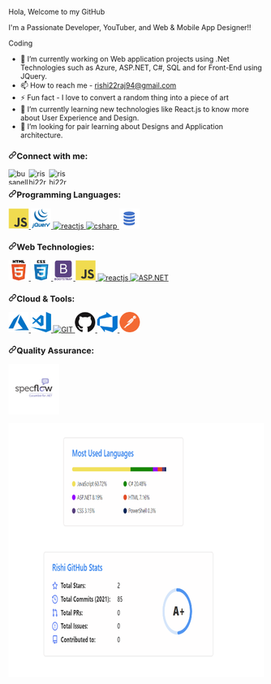 Hola, Welcome to my GitHub 

I'm a Passionate Developer, YouTuber, and Web & Mobile App Designer!!


Coding

- 🔭 I’m currently working on Web application projects using .Net Technologies such as Azure, ASP.NET, C#, SQL and for Front-End using JQuery.
- 📫 How to reach me - rishi22raj94@gmail.com
- ⚡ Fun fact - I love to convert a random thing into a piece of art
- 🌱 I’m currently learning new technologies like React.js to know more about User Experience and Design.
- 👯 I’m looking for pair learning about Designs and Application architecture.

<h3 align="left"><a id="user-content-connect-with-me" class="anchor" aria-hidden="true" href="#connect-with-me"><svg class="octicon octicon-link" viewBox="0 0 16 16" version="1.1" width="16" height="16" aria-hidden="true"><path fill-rule="evenodd" d="M7.775 3.275a.75.75 0 001.06 1.06l1.25-1.25a2 2 0 112.83 2.83l-2.5 2.5a2 2 0 01-2.83 0 .75.75 0 00-1.06 1.06 3.5 3.5 0 004.95 0l2.5-2.5a3.5 3.5 0 00-4.95-4.95l-1.25 1.25zm-4.69 9.64a2 2 0 010-2.83l2.5-2.5a2 2 0 012.83 0 .75.75 0 001.06-1.06 3.5 3.5 0 00-4.95 0l-2.5 2.5a3.5 3.5 0 004.95 4.95l1.25-1.25a.75.75 0 00-1.06-1.06l-1.25 1.25a2 2 0 01-2.83 0z"></path></svg></a>Connect with me:</h3>

<p align="left">
  <a href="https://www.linkedin.com/in/busanellirishi" rel="nofollow"><img align="left" src="https://camo.githubusercontent.com/28bbd2596707954793abeff9eb24d343c1c78b7bf184b90294b4b190c6097a65/68747470733a2f2f63646e2e6a7364656c6976722e6e65742f6e706d2f73696d706c652d69636f6e7340332e302e312f69636f6e732f6c696e6b6564696e2e737667" alt="busanellirishi" height="30" width="40" data-canonical-src="https://cdn.jsdelivr.net/npm/simple-icons@3.0.1/icons/linkedin.svg" style="max-width:100%;"></a>
</p>

<p><a href="https://twitter.com/rishi22raj94" rel="nofollow"><img align="left" src="https://camo.githubusercontent.com/c58e07fb34a45fd051183258b5860608dd86ac98dd151d0522e0575966082b88/68747470733a2f2f63646e2e6a7364656c6976722e6e65742f6e706d2f73696d706c652d69636f6e7340332e302e312f69636f6e732f747769747465722e737667" alt="rishi22raj94" height="30" width="40" data-canonical-src="https://cdn.jsdelivr.net/npm/simple-icons@3.0.1/icons/twitter.svg" style="max-width:100%;"></a></p>

<p><a href="https://www.hackerearth.com/@rishi22raj94" rel="nofollow"><img align="left" src="https://camo.githubusercontent.com/c27e320bc0dd83da2ac9b3e89b20480c9896c4d732ce13a21bf09e77cbc4133a/68747470733a2f2f63646e2e6a7364656c6976722e6e65742f6e706d2f73696d706c652d69636f6e7340332e302e312f69636f6e732f6861636b657272616e6b2e737667" alt="rishi22raj94" height="30" width="40" data-canonical-src="https://cdn.jsdelivr.net/npm/simple-icons@3.0.1/icons/hackerrank.svg" style="max-width:100%;"></a></p>

<br>

<h3 align="left"><a id="user-content-programming-languages" class="anchor" aria-hidden="true" href="#programming-languages"><svg class="octicon octicon-link" viewBox="0 0 16 16" version="1.1" width="16" height="16" aria-hidden="true"><path fill-rule="evenodd" d="M7.775 3.275a.75.75 0 001.06 1.06l1.25-1.25a2 2 0 112.83 2.83l-2.5 2.5a2 2 0 01-2.83 0 .75.75 0 00-1.06 1.06 3.5 3.5 0 004.95 0l2.5-2.5a3.5 3.5 0 00-4.95-4.95l-1.25 1.25zm-4.69 9.64a2 2 0 010-2.83l2.5-2.5a2 2 0 012.83 0 .75.75 0 001.06-1.06 3.5 3.5 0 00-4.95 0l-2.5 2.5a3.5 3.5 0 004.95 4.95l1.25-1.25a.75.75 0 00-1.06-1.06l-1.25 1.25a2 2 0 01-2.83 0z"></path></svg></a>Programming Languages:</h3>

<p align="left">   
<a href="https://developer.mozilla.org/en-US/docs/Web/JavaScript" rel="nofollow"> <img src="https://raw.githubusercontent.com/devicons/devicon/master/icons/javascript/javascript-original.svg" alt="javascript" width="40" height="40" style="max-width:100%;"> </a>
<a href="https://jquery.com/" rel="nofollow"> <img src="https://github.com/rishi22raj94/rishi22raj94/blob/main/Latest-Icons/jquery.png" alt="Jquery" width="40" height="40" style="max-width:100%;"> </a> 
<a href="https://reactjs.org/" rel="nofollow"> <img src="https://camo.githubusercontent.com/faf0782d01ec9e993c2e258fa995f0fc9171a14969d2129bbf5a5816df7e7b62/68747470733a2f2f7777772e766563746f726c6f676f2e7a6f6e652f6c6f676f732f72656163746a732f72656163746a732d69636f6e2e737667" alt="reactjs" width="40" height="40" data-canonical-src="https://www.vectorlogo.zone/logos/reactjs/reactjs-icon.svg" style="max-width:100%;"> </a>
<a href="https://www.w3schools.com/cs/index.php" rel="nofollow"> <img src="https://github.com/jmnote/z-icons/blob/master/svg/csharp.svg" alt="csharp" width="40" height="40" style="max-width:100%;"> </a>
<a href="https://www.w3schools.com/sql/default.asp" rel="nofollow"> <img src="https://raw.githubusercontent.com/github/explore/80688e429a7d4ef2fca1e82350fe8e3517d3494d/topics/sql/sql.png" alt="SQL" width="40" height="40" style="max-width:100%;"> </a>
</p>

<h3 align="left"><a id="user-content-web-technologies" class="anchor" aria-hidden="true" href="#web-technologies"><svg class="octicon octicon-link" viewBox="0 0 16 16" version="1.1" width="16" height="16" aria-hidden="true"><path fill-rule="evenodd" d="M7.775 3.275a.75.75 0 001.06 1.06l1.25-1.25a2 2 0 112.83 2.83l-2.5 2.5a2 2 0 01-2.83 0 .75.75 0 00-1.06 1.06 3.5 3.5 0 004.95 0l2.5-2.5a3.5 3.5 0 00-4.95-4.95l-1.25 1.25zm-4.69 9.64a2 2 0 010-2.83l2.5-2.5a2 2 0 012.83 0 .75.75 0 001.06-1.06 3.5 3.5 0 00-4.95 0l-2.5 2.5a3.5 3.5 0 004.95 4.95l1.25-1.25a.75.75 0 00-1.06-1.06l-1.25 1.25a2 2 0 01-2.83 0z"></path></svg></a>Web Technologies:</h3>

<p align="left">   
<a href="https://www.w3schools.com/html/" rel="nofollow"> <img src="https://raw.githubusercontent.com/github/explore/80688e429a7d4ef2fca1e82350fe8e3517d3494d/topics/html/html.png" alt="HTML5" width="40" height="40" style="max-width:100%;"> </a>
<a href="https://www.w3schools.com/css/" rel="nofollow"> <img src="https://raw.githubusercontent.com/github/explore/80688e429a7d4ef2fca1e82350fe8e3517d3494d/topics/css/css.png" alt="CSS" width="40" height="40" style="max-width:100%;"> </a>
<a href="https://getbootstrap.com" rel="nofollow"> <img src="https://raw.githubusercontent.com/devicons/devicon/master/icons/bootstrap/bootstrap-plain-wordmark.svg" alt="bootstrap" width="40" height="40" style="max-width:100%;"> </a>
<a href="https://developer.mozilla.org/en-US/docs/Web/JavaScript" rel="nofollow"> <img src="https://raw.githubusercontent.com/devicons/devicon/master/icons/javascript/javascript-original.svg" alt="javascript" width="40" height="40" style="max-width:100%;"> </a>
<a href="https://reactjs.org/" rel="nofollow"> <img src="https://camo.githubusercontent.com/faf0782d01ec9e993c2e258fa995f0fc9171a14969d2129bbf5a5816df7e7b62/68747470733a2f2f7777772e766563746f726c6f676f2e7a6f6e652f6c6f676f732f72656163746a732f72656163746a732d69636f6e2e737667" alt="reactjs" width="40" height="40" data-canonical-src="https://www.vectorlogo.zone/logos/reactjs/reactjs-icon.svg" style="max-width:100%;"> </a>
<a href="https://dotnet.microsoft.com/" rel="nofollow"> <img src="https://github.com/simple-icons/simple-icons/blob/develop/icons/dotnet.svg" alt="ASP.NET" width="40" height="40" style="max-width:100%;"> </a>   
</p>

<h3 align="left"><a id="user-content-quality-assurance-and-tools" class="anchor" aria-hidden="true" href="#quality-assurance-and-tools"><svg class="octicon octicon-link" viewBox="0 0 16 16" version="1.1" width="16" height="16" aria-hidden="true"><path fill-rule="evenodd" d="M7.775 3.275a.75.75 0 001.06 1.06l1.25-1.25a2 2 0 112.83 2.83l-2.5 2.5a2 2 0 01-2.83 0 .75.75 0 00-1.06 1.06 3.5 3.5 0 004.95 0l2.5-2.5a3.5 3.5 0 00-4.95-4.95l-1.25 1.25zm-4.69 9.64a2 2 0 010-2.83l2.5-2.5a2 2 0 012.83 0 .75.75 0 001.06-1.06 3.5 3.5 0 00-4.95 0l-2.5 2.5a3.5 3.5 0 004.95 4.95l1.25-1.25a.75.75 0 00-1.06-1.06l-1.25 1.25a2 2 0 01-2.83 0z"></path></svg></a>Cloud & Tools:</h3>

<p align="left">  
  <a href="https://azure.microsoft.com/en-in/" rel="nofollow"> <img src="https://github.com/rishi22raj94/rishi22raj94/blob/main/azure.png" alt="Microsoft-Azure" width="40" height="40" style="max-width:100%;"> </a>    
  <a href="https://code.visualstudio.com/" rel="nofollow"> <img src="https://raw.githubusercontent.com/github/explore/80688e429a7d4ef2fca1e82350fe8e3517d3494d/topics/visual-studio-code/visual-studio-code.png" alt="visual-studio-code" width="40" height="40" style="max-width:100%;"> </a>  
  <a href="https://www.w3schools.com/GIT/default.asp" rel="nofollow"> <img src="https://github.com/jmnote/z-icons/blob/master/svg/git.svg" alt="GIT" width="40" height="40" style="max-width:100%;"> </a>
  <a href="https://www.w3schools.com/whatis/whatis_github.asp" rel="nofollow"> <img src="https://raw.githubusercontent.com/github/explore/78df643247d429f6cc873026c0622819ad797942/topics/github/github.png" alt="GitHub" width="40" height="40" style="max-width:100%;"> </a>
  <a href="https://azure.microsoft.com/en-in/services/devops/" rel="nofollow"> <img src="https://github.com/rishi22raj94/rishi22raj94/blob/main/azure-devops.png" alt="Azure-Devops" width="40" height="40" style="max-width:100%;"> </a>  
  <a href="https://www.postman.com/" rel="nofollow"> <img src="https://github.com/rishi22raj94/rishi22raj94/blob/main/postman.png" alt="Postman" width="40" height="40" style="max-width:100%;"> </a>  
</p>

<h3 align="left"><a id="user-content-quality-assurance-and-tools" class="anchor" aria-hidden="true" href="#quality-assurance-and-tools"><svg class="octicon octicon-link" viewBox="0 0 16 16" version="1.1" width="16" height="16" aria-hidden="true"><path fill-rule="evenodd" d="M7.775 3.275a.75.75 0 001.06 1.06l1.25-1.25a2 2 0 112.83 2.83l-2.5 2.5a2 2 0 01-2.83 0 .75.75 0 00-1.06 1.06 3.5 3.5 0 004.95 0l2.5-2.5a3.5 3.5 0 00-4.95-4.95l-1.25 1.25zm-4.69 9.64a2 2 0 010-2.83l2.5-2.5a2 2 0 012.83 0 .75.75 0 001.06-1.06 3.5 3.5 0 00-4.95 0l-2.5 2.5a3.5 3.5 0 004.95 4.95l1.25-1.25a.75.75 0 00-1.06-1.06l-1.25 1.25a2 2 0 01-2.83 0z"></path></svg></a>Quality Assurance:</h3>

<p align="left">   
  <a href="https://specflow.org/" rel="nofollow"> <img src="https://github.com/rishi22raj94/rishi22raj94/blob/main/Latest-Icons/specflow.jpg" alt="Specflow" width="100" height="100" style="max-width:100%;"> </a>      
</p>

<p align="left">   
 <a href="https://github.com/rishi22raj94" rel="nofollow"> <img src="https://github.com/rishi22raj94/rishi22raj94/blob/main/Latest-Icons/Git-Stats.PNG" alt="Git-Stats" width="1000" height="500" style="max-width:100%;"> </a>  
</p>

